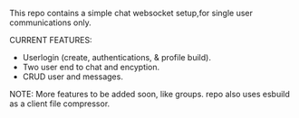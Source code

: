 This repo contains a simple chat websocket setup,for single user communications only.

CURRENT FEATURES:

- Userlogin (create, authentications, & profile build).
- Two user end to chat and encyption.
- CRUD user and messages.

NOTE: More features to be added soon, like groups. repo also uses esbuild as a client file compressor.
